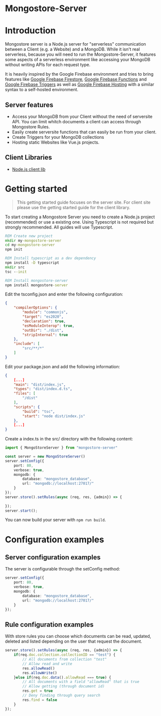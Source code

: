 # Mongostore-Server

# Introduction
Mongostore server is a Node.js server for "serverless" communication between a Client (e.g. a Website) and a MongoDB.
While it isn't real serverless, because you will need to run the Mongostore-Server, it features some aspects of a serverless environment like accessing your MongoDB without writing APIs for each request type.

It is heavily inspired by the Google Firebase environment and tries to bring features like [Google Firebase Firestore](https://firebase.google.com/docs/firestore), [Google Firebase Functions](https://firebase.google.com/docs/functions) and [Google Firebase Triggers](https://firebase.google.com/docs/functions/firestore-events) as well as [Google Firebase Hosting](https://firebase.google.com/docs/hosting) with a similar syntax to a self-hosted environment.

## Server features
- Access your MongoDB from your Client without the need of serversite API. You can limit whitch documents a client can access through Mongostore Rules.
- Easily create serversite functions that can easily be run from your client.
- Create Triggers for your MongoDB collections
- Hosting static Websites like Vue.js projects.

## Client Libraries
- [Node.js client lib](https://github.com/janwuesten/Mongostore)

# Getting started
> This getting started guide focuses on the server site. For client site please use the getting started guide for the client library.

To start creating a Mongostore Server you need to create a Node.js project (recommended) or use a existing one. Using Typescript is not required but strongly recommended. All guides will use Typescript.
```cmd
REM Create new project
mkdir my-mongostore-server
cd my-mongostore-server
npm init

REM Install typescript as a dev dependency
npm install -D typescript
mkdir src
tsc --init

REM Install mongostore-server
npm install mongostore-server
```

Edit the tsconfig.json and enter the following configuration:
```json
{
    "compilerOptions": {
        "module": "commonjs",
        "target": "es2020",
        "declaration": true,
        "esModuleInterop": true,
        "outDir": "./dist",
        "stripInternal": true
    },
    "include": [
        "src/**/*"
    ]
}
```

Edit your package.json and add the following information:
```json
{
    [...]
    "main": "dist/index.js",
    "types": "dist/index.d.ts",
    "files": [
        "/dist"
    ],
    "scripts": {
        "build": "tsc",
        "start": "node dist/index.js"
    },
    [...]
}
```

Create a index.ts in the src/ directory with the following content:

```ts
import { MongoStoreServer } from "mongostore-server"

const server = new MongoStoreServer()
server.setConfig({
    port: 80,
    verbose: true,
    mongodb: {
        database: "mongostore_database",
        url: "mongodb://localhost:27017/"
    }
});
server.store().setRules(async (req, res, {admin}) => {
    
});
server.start();
```

You can now build your server with `npm run build`.

# Configuration examples

## Server configuration examples

The server is configurable through the setConfig method:
```ts
server.setConfig({
    port: 80,
    verbose: true,
    mongodb: {
        database: "mongostore_database",
        url: "mongodb://localhost:27017/"
    }
});
```

## Rule configuration examples

With store rules you can choose which documents can be read, updated, deleted and listed depending on the user that request the document.

```ts
server.store().setRules(async (req, res, {admin}) => {
    if(req.doc.collection.collectionID == "test") {
        // All documents from collection "test"
        // Allow read and write
        res.allowRead()
        res.allowWrite()
    }else if(req.doc.data().allowRead === true) {
        // All documents with a field "allowRead" that is true
        // Allow getting (through document id)
        res.get = true
        // Deny finding through query search
        res.find = false
    }
});
```